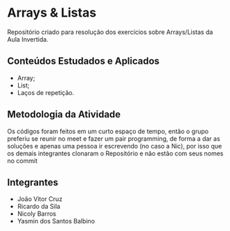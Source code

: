 # Arrays & Listas
Repositório criado para resolução dos exercícios sobre Arrays/Listas da Aula Invertida.

## Conteúdos Estudados e Aplicados
- Array;
- List;
- Laços de repetição.

## Metodologia da Atividade
Os códigos foram feitos em um curto espaço de tempo, então o grupo preferiu se reunir no meet e fazer um pair programming, 
de forma a dar as soluções e apenas uma pessoa ir escrevendo (no caso a Nic), por isso que os demais integrantes clonaram o Repositório 
e não estão com seus nomes no commit

## Integrantes
- João Vitor Cruz
- Ricardo da Sila
- Nicoly Barros
- Yasmin dos Santos Balbino

